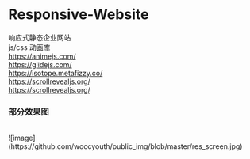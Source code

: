 # Responsive-Website
响应式静态企业网站
<br/>
js/css 动画库<br/>
https://animejs.com/ <br/>
https://glidejs.com/ <br/>
https://isotope.metafizzy.co/ <br/>
https://scrollrevealjs.org/ <br/>
https://scrollrevealjs.org/ <br/>

<h3>部分效果图</h3><br/>
![image](https://github.com/woocyouth/public_img/blob/master/res_screen.jpg)
